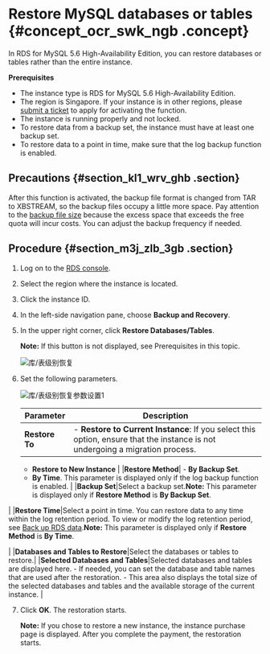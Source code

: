 # Restore MySQL databases or tables {#concept_ocr_swk_ngb .concept}

In RDS for MySQL 5.6 High-Availability Edition, you can restore databases or tables rather than the entire instance.

**Prerequisites**

-   The instance type is RDS for MySQL 5.6 High-Availability Edition.
-   The region is Singapore. If your instance is in other regions, please [submit a ticket](https://workorder-intl.console.aliyun.com/#/ticket/createIndex) to apply for activating the function.
-   The instance is running properly and not locked.
-   To restore data from a backup set, the instance must have at least one backup set.
-   To restore data to a point in time, make sure that the log backup function is enabled.

## Precautions {#section_kl1_wrv_ghb .section}

After this function is activated, the backup file format is changed from TAR to XBSTREAM, so the backup files occupy a little more space. Pay attention to the [backup file size](https://www.alibabacloud.com/help/doc-detail/55607.htm#concept-ipg-lm4-ydb) because the excess space that exceeds the free quota will incur costs. You can adjust the backup frequency if needed.

## Procedure {#section_m3j_zlb_3gb .section}

1.  Log on to the [RDS console](https://rds.console.aliyun.com/).
2.  Select the region where the instance is located.
3.  Click the instance ID.
4.  In the left-side navigation pane, choose **Backup and Recovery**.
5.  In the upper right corner, click **Restore Databases/Tables**.

    **Note:** If this button is not displayed, see Prerequisites in this topic.

    ![库/表级别恢复](http://static-aliyun-doc.oss-cn-hangzhou.aliyuncs.com/assets/img/115355/155405499537783_en-US.png)

6.  Set the following parameters.

    ![库/表级别恢复参数设置1](http://static-aliyun-doc.oss-cn-hangzhou.aliyuncs.com/assets/img/115355/155405499537784_en-US.png)

    |Parameter|Description|
    |---------|-----------|
    |**Restore To**|     -   **Restore to Current Instance**: If you select this option, ensure that the instance is not undergoing a migration process.
    -   **Restore to New Instance**
 |
    |**Restore Method**|     -   **By Backup Set**.
    -   **By Time**. This parameter is displayed only if the log backup function is enabled.
 |
    |**Backup Set**|Select a backup set.**Note:** This parameter is displayed only if **Restore Method** is **By Backup Set**.

|
    |**Restore Time**|Select a point in time. You can restore data to any time within the log retention period. To view or modify the log retention period, see [Back up RDS data](https://www.alibabacloud.com/help/doc-detail/26206.htm#concept-l1m-xgn-ydb).**Note:** This parameter is displayed only if **Restore Method** is **By Time**.

|
    |**Databases and Tables to Restore**|Select the databases or tables to restore.|
    |**Selected Databases and Tables**|Selected databases and tables are displayed here.    -   If needed, you can set the database and table names that are used after the restoration.
    -   This area also displays the total size of the selected databases and tables and the available storage of the current instance.
|

7.  Click **OK**. The restoration starts.

    **Note:** If you chose to restore a new instance, the instance purchase page is displayed. After you complete the payment, the restoration starts.


